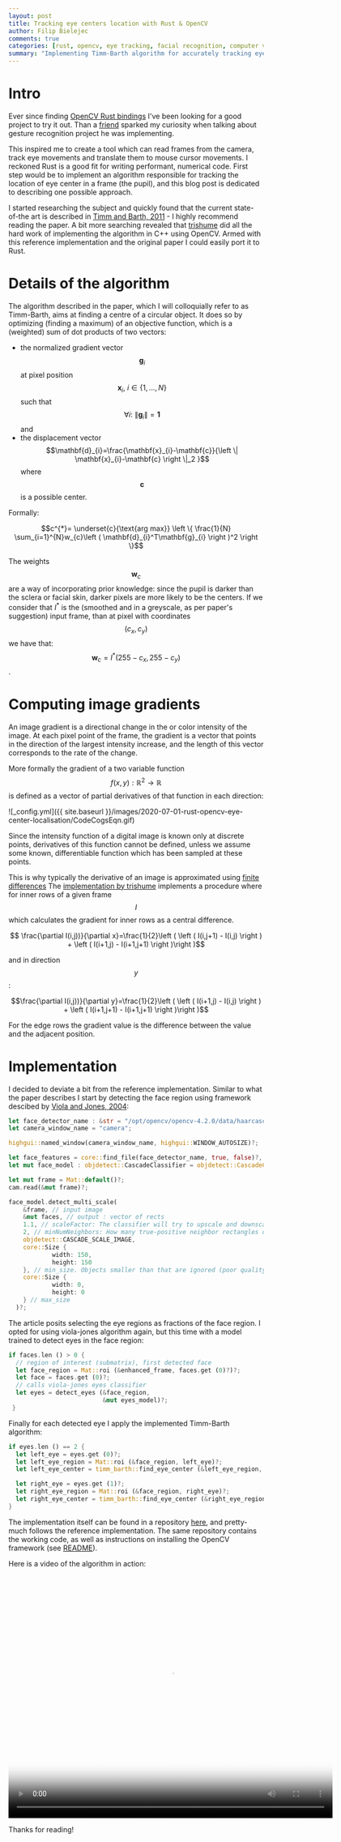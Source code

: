 ```yaml
---
layout: post
title: Tracking eye centers location with Rust & OpenCV
author: Filip Bielejec
comments: true
categories: [rust, opencv, eye tracking, facial recognition, computer vision, viola-jones, timm and barth]
summary: "Implementing Timm-Barth algorithm for accurately tracking eye centers with Rust and OpenCV"
---
```


# <a name="intro"/> Intro

Ever since finding [OpenCV Rust bindings](https://github.com/twistedfall/opencv-rust/) I've been looking for a good project to try it out.
Than a [friend](https://github.com/jpmonettas/) sparked my curiosity when talking about gesture recognition project he was implementing.

This inspired me to create a tool which can read frames from the camera, track eye movements and translate them to mouse cursor movements.
I reckoned Rust is a good fit for writing performant, numerical code.
First step would be to implement an algorithm responsible for tracking the location of eye center in a frame (the pupil), and this blog post is dedicated to describing one possible approach.

I started researching the subject and quickly found that the current state-of-the art is described in [Timm and Barth, 2011](https://www.inb.uni-luebeck.de/fileadmin/files/PUBPDFS/TiBa11b.pdf) - I highly recommend reading the paper.
A bit more searching revealed that [trishume](https://github.com/trishume/eyeLike) did all the hard work of implementing the algorithm in C++ using OpenCV.
Armed with this reference implementation and the original paper I could easily port it to Rust.

# <a name="details"/> Details of the algorithm

The algorithm described in the paper, which I will colloquially refer to as Timm-Barth, aims at finding a centre of a circular object.
It does so by optimizing (finding a maximum) of an objective function, which is a (weighted) sum of dot products of two vectors:
- the normalized gradient vector $$\mathbf{g}_{i}$$ at pixel position $$\mathbf{x}_{i},\:i \in \{1,\dots, N\}$$ such that $$\forall i:\:\left \| \mathbf{g}_{i} \right \|=\mathbf{1}$$ and
- the displacement vector $$\mathbf{d}_{i}=\frac{\mathbf{x}_{i}-\mathbf{c}}{\left \| \mathbf{x}_{i}-\mathbf{c} \right \|_2 }$$
where $$\mathbf{c}$$ is a possible center.

Formally:

$$c^{*}= \underset{c}{\text{arg max}} \left \{ \frac{1}{N} \sum_{i=1}^{N}w_{c}\left ( \mathbf{d}_{i}^T\mathbf{g}_{i} \right )^2 \right \}$$

The weights $$\mathbf{w}_c$$ are a way of incorporating prior knowledge: since the pupil is darker than the sclera or facial skin, darker pixels are more likely to be the centers.
If we consider that $I^*$ is the (smoothed and in a greyscale, as per paper's suggestion) input frame, than at pixel with coordinates $$(c_x, c_y)$$ we have that: $$\mathbf{w}_c=I^*\left ( 255-c_x,255-c_y \right )$$.

# <a name="gradients"/> Computing image gradients

An image gradient is a directional change in the or color intensity of the image.
At each pixel point of the frame, the gradient is a vector that points in the direction of the largest intensity increase, and the length of this vector corresponds to the rate of the change.

More formally the gradient of a two variable function $$f(x,y):\mathbb{R}^2\rightarrow \mathbb{R}$$ is defined as a vector of partial derivatives of that function in each direction:

<!-- $$\nabla f = {\begin{bmatrix}g_{x}\\g_{y}\end{bmatrix}}={\begin{bmatrix}{\frac {\partial f}{\partial x}}\\{\frac {\partial f}{\partial y}}\end{bmatrix}$$ -->
![_config.yml]({{ site.baseurl }}/images/2020-07-01-rust-opencv-eye-center-localisation/CodeCogsEqn.gif)

Since the intensity function of a digital image is known only at discrete points, derivatives of this function cannot be defined, unless we assume some known, differentiable function which has been sampled at these points.

This is why typically the derivative of an image is approximated using [finite differences](https://en.wikipedia.org/wiki/Finite_difference)
The [implementation by trishume](https://github.com/trishume/eyeLike) implements a procedure where for inner rows of a given frame $$I$$ which calculates the gradient for inner rows as a central difference.
<!-- For $$\forall (i,j), \: i\neq j$$ the gradient in direction $$x$$ is: -->

$$ \frac{\partial I(i,j))}{\partial x}=\frac{1}{2}\left ( \left ( I(i,j+1) - I(i,j) \right )  + \left ( I(i+1,j) - I(i+1,j+1) \right )\right )$$

and in direction $$y$$:

$$\frac{\partial I(i,j))}{\partial y}=\frac{1}{2}\left ( \left ( I(i+1,j) - I(i,j) \right )  + \left ( I(i+1,j+1) - I(i+1,j+1) \right )\right )$$

For the edge rows the gradient value is the difference between the value and the adjacent position.

# <a name="implementation"/> Implementation

I decided to deviate a bit from the reference implementation.
Similar to what the paper describes I start by detecting the face region using framework descibed by [Viola and Jones, 2004](https://www.researchgate.net/publication/220660094_Robust_Real-Time_Face_Detection):

```rust
let face_detector_name : &str = "/opt/opencv/opencv-4.2.0/data/haarcascades/haarcascade_frontalface_alt.xml";
let camera_window_name = "camera";

highgui::named_window(camera_window_name, highgui::WINDOW_AUTOSIZE)?;

let face_features = core::find_file(face_detector_name, true, false)?,
let mut face_model : objdetect::CascadeClassifier = objdetect::CascadeClassifier::new(&face_features)?;

let mut frame = Mat::default()?;
cam.read(&mut frame)?;

face_model.detect_multi_scale(
    &frame, // input image
    &mut faces, // output : vector of rects
    1.1, // scaleFactor: The classifier will try to upscale and downscale the image by this factor
    2, // minNumNeighbors: How many true-positive neighbor rectangles do you want to assure before predicting a region as a face? The higher this face, the lower the chance of detecting a non-face as face, but also lower the chance of detecting a face as face.
    objdetect::CASCADE_SCALE_IMAGE,
    core::Size {
            width: 150,
            height: 150
    }, // min_size. Objects smaller than that are ignored (poor quality webcam is 640 x 480, so that should do it)
    core::Size {
            width: 0,
            height: 0
    } // max_size
  )?;
```

The article posits selecting the eye regions as fractions of the face region.
I opted for using viola-jones algorithm again, but this time with a model trained to detect eyes in the face region:

```rust
if faces.len () > 0 {
  // region of interest (submatrix), first detected face
  let face_region = Mat::roi (&enhanced_frame, faces.get (0)?)?;
  let face = faces.get (0)?;
  // calls viola-jones eyes classifier
  let eyes = detect_eyes (&face_region,
                          &mut eyes_model)?;
 }
```

Finally for each detected eye I apply the implemented Timm-Barth algorithm:

```rust
if eyes.len () == 2 {
  let left_eye = eyes.get (0)?;
  let left_eye_region = Mat::roi (&face_region, left_eye)?;
  let left_eye_center = timm_barth::find_eye_center (&left_eye_region, left_eye.width)?;

  let right_eye = eyes.get (1)?;
  let right_eye_region = Mat::roi (&face_region, right_eye)?;
  let right_eye_center = timm_barth::find_eye_center (&right_eye_region, right_eye.width)?;
}
```

The implementation itself can be found in a repository [here](https://github.com/fbielejec/rust-opencv/blob/master/src/timm_barth.rs#L142),
and pretty-much follows the reference implementation.
The same repository contains the working code, as well as instructions on installing the OpenCV framework (see [README](https://github.com/fbielejec/rust-opencv#install-image-and-video-io-libraries)).

Here is a video of the algorithm in action:

<video width="640" height="480" controls="controls" poster="{{ site.baseurl }}/images/2020-07-01-rust-opencv-eye-center-localisation/screenshot.png">
  <source src="{{ site.baseurl }}/images/2020-07-01-rust-opencv-eye-center-localisation/screencast.mp4" type="video/mp4">
    Your browser does not support the video tag.
</video>

Thanks for reading!
